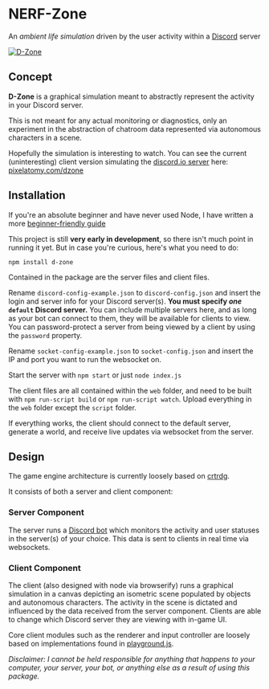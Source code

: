 # NERF-Zone
An _ambient life simulation_ driven by the user activity within a [Discord](https://discordapp.com) server

[![D-Zone](http://i.imgur.com/PLh059j.gif "Hippity hop!")](http://pixelatomy.com/dzone/)

## Concept
**D-Zone** is a graphical simulation meant to abstractly represent the activity in your Discord server.

This is not meant for any actual monitoring or diagnostics, only an experiment in the abstraction of chatroom data represented via autonomous characters in a scene.

Hopefully the simulation is interesting to watch. You can see the current (uninteresting) client version simulating the [discord.io server](https://discord.gg/0MvHMfHcTKVVmIGP) here: [pixelatomy.com/dzone](http://pixelatomy.com/dzone/)

## Installation

If you're an absolute beginner and have never used Node, I have written a more [beginner-friendly guide](https://github.com/vegeta897/d-zone/wiki/Beginner's-Setup-Guide)

This project is still **very early in development**, so there isn't much point in running it yet. But in case you're curious, here's what you need to do:

`npm install d-zone`

Contained in the package are the server files and client files.

Rename `discord-config-example.json` to `discord-config.json` and insert the login and server info for your Discord server(s). **You must specify _one_ `default` Discord server.** You can include multiple servers here, and as long as your bot can connect to them, they will be available for clients to view. You can password-protect a server from being viewed by a client by using the `password` property.

Rename `socket-config-example.json` to `socket-config.json` and insert the IP and port you want to run the websocket on.

Start the server with `npm start` or just `node index.js`

The client files are all contained within the `web` folder, and need to be built with `npm run-script build` or `npm run-script watch`. Upload everything in the `web` folder except the `script` folder.

If everything works, the client should connect to the default server, generate a world, and receive live updates via websocket from the server.

## Design
The game engine architecture is currently loosely based on [crtrdg](http://crtrdg.com/).

It consists of both a server and client component:

### Server Component
The server runs a [Discord bot](https://www.npmjs.com/package/discord.io) which monitors the activity and user statuses in the server(s) of your choice. This data is sent to clients in real time via websockets.

### Client Component
The client (also designed with node via browserify) runs a graphical simulation in a canvas depicting an isometric scene populated by objects and autonomous characters. The activity in the scene is dictated and influenced by the data received from the server component. Clients are able to change which Discord server they are viewing with in-game UI.

Core client modules such as the renderer and input controller are loosely based on implementations found in [playground.js](http://playgroundjs.com/).

_Disclaimer: I cannot be held responsible for anything that happens to your computer, your server, your bot, or anything else as a result of using this package._